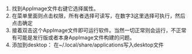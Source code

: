 1. 找到AppImage文件右键它选择属性。
2. 在菜单里面则点击权限，所有者选择可读写，在数字3这里选择可执行，然后点击确定
3. 接着双击这个AppImage文件即可运行软件。当然一切正常则会运行，不正常有可能是发行版或者本身AppImage文件构建的问题。
4. 添加到desktop：
  在~/.local/share/applications写入desktop文件